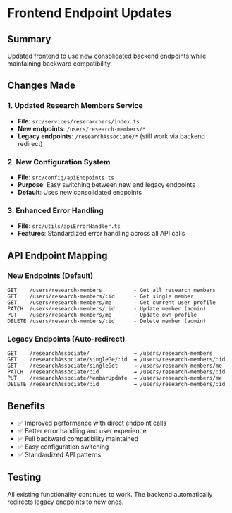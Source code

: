 # Frontend Endpoint Updates

## Summary
Updated frontend to use new consolidated backend endpoints while maintaining backward compatibility.

## Changes Made

### 1. Updated Research Members Service
- **File**: `src/services/reserarchers/index.ts`
- **New endpoints**: `/users/research-members/*`
- **Legacy endpoints**: `/researchAssociate/*` (still work via backend redirect)

### 2. New Configuration System
- **File**: `src/config/apiEndpoints.ts`
- **Purpose**: Easy switching between new and legacy endpoints
- **Default**: Uses new consolidated endpoints

### 3. Enhanced Error Handling
- **File**: `src/utils/apiErrorHandler.ts`
- **Features**: Standardized error handling across all API calls

## API Endpoint Mapping

### New Endpoints (Default)
```
GET    /users/research-members          - Get all research members
GET    /users/research-members/:id      - Get single member
GET    /users/research-members/me       - Get current user profile
PATCH  /users/research-members/:id      - Update member (admin)
PUT    /users/research-members/me       - Update own profile
DELETE /users/research-members/:id      - Delete member (admin)
```

### Legacy Endpoints (Auto-redirect)
```
GET    /researchAssociate/              → /users/research-members
GET    /researchAssociate/singleGe/:id  → /users/research-members/:id
GET    /researchAssociate/singleGet     → /users/research-members/me
PATCH  /researchAssociate/:id           → /users/research-members/:id
PUT    /researchAssociate/MembarUpdate  → /users/research-members/me
DELETE /researchAssociate/:id           → /users/research-members/:id
```

## Benefits
- ✅ Improved performance with direct endpoint calls
- ✅ Better error handling and user experience
- ✅ Full backward compatibility maintained
- ✅ Easy configuration switching
- ✅ Standardized API patterns

## Testing
All existing functionality continues to work. The backend automatically redirects legacy endpoints to new ones.
